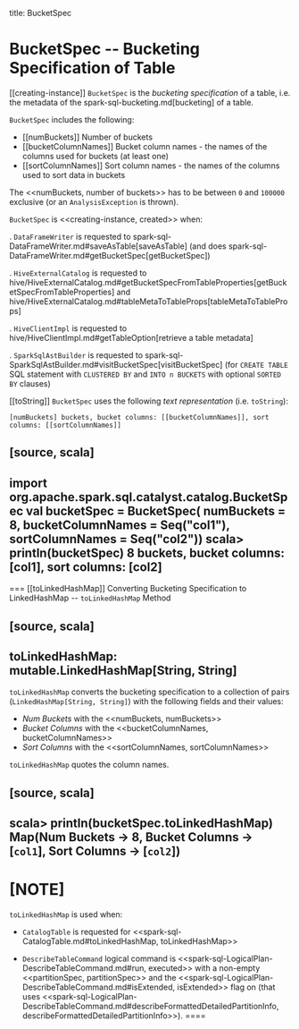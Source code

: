 title: BucketSpec

# BucketSpec -- Bucketing Specification of Table

[[creating-instance]]
`BucketSpec` is the *bucketing specification* of a table, i.e. the metadata of the spark-sql-bucketing.md[bucketing] of a table.

`BucketSpec` includes the following:

* [[numBuckets]] Number of buckets
* [[bucketColumnNames]] Bucket column names - the names of the columns used for buckets (at least one)
* [[sortColumnNames]] Sort column names - the names of the columns used to sort data in buckets

The <<numBuckets, number of buckets>> has to be between `0` and `100000` exclusive (or an `AnalysisException` is thrown).

`BucketSpec` is <<creating-instance, created>> when:

. `DataFrameWriter` is requested to spark-sql-DataFrameWriter.md#saveAsTable[saveAsTable] (and does spark-sql-DataFrameWriter.md#getBucketSpec[getBucketSpec])

. `HiveExternalCatalog` is requested to hive/HiveExternalCatalog.md#getBucketSpecFromTableProperties[getBucketSpecFromTableProperties] and hive/HiveExternalCatalog.md#tableMetaToTableProps[tableMetaToTableProps]

. `HiveClientImpl` is requested to hive/HiveClientImpl.md#getTableOption[retrieve a table metadata]

. `SparkSqlAstBuilder` is requested to spark-sql-SparkSqlAstBuilder.md#visitBucketSpec[visitBucketSpec] (for `CREATE TABLE` SQL statement with `CLUSTERED BY` and `INTO n BUCKETS` with optional `SORTED BY` clauses)

[[toString]]
`BucketSpec` uses the following *text representation* (i.e. `toString`):

```
[numBuckets] buckets, bucket columns: [[bucketColumnNames]], sort columns: [[sortColumnNames]]
```

[source, scala]
----
import org.apache.spark.sql.catalyst.catalog.BucketSpec
val bucketSpec = BucketSpec(
  numBuckets = 8,
  bucketColumnNames = Seq("col1"),
  sortColumnNames = Seq("col2"))
scala> println(bucketSpec)
8 buckets, bucket columns: [col1], sort columns: [col2]
----

=== [[toLinkedHashMap]] Converting Bucketing Specification to LinkedHashMap -- `toLinkedHashMap` Method

[source, scala]
----
toLinkedHashMap: mutable.LinkedHashMap[String, String]
----

`toLinkedHashMap` converts the bucketing specification to a collection of pairs (`LinkedHashMap[String, String]`) with the following fields and their values:

* *Num Buckets* with the <<numBuckets, numBuckets>>
* *Bucket Columns* with the <<bucketColumnNames, bucketColumnNames>>
* *Sort Columns* with the <<sortColumnNames, sortColumnNames>>

`toLinkedHashMap` quotes the column names.

[source, scala]
----
scala> println(bucketSpec.toLinkedHashMap)
Map(Num Buckets -> 8, Bucket Columns -> [`col1`], Sort Columns -> [`col2`])
----

[NOTE]
====
`toLinkedHashMap` is used when:

* `CatalogTable` is requested for <<spark-sql-CatalogTable.md#toLinkedHashMap, toLinkedHashMap>>

* `DescribeTableCommand` logical command is <<spark-sql-LogicalPlan-DescribeTableCommand.md#run, executed>> with a non-empty <<partitionSpec, partitionSpec>> and the <<spark-sql-LogicalPlan-DescribeTableCommand.md#isExtended, isExtended>> flag on (that uses <<spark-sql-LogicalPlan-DescribeTableCommand.md#describeFormattedDetailedPartitionInfo, describeFormattedDetailedPartitionInfo>>).
====
